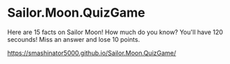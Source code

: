 # Sailor.Moon.QuizGame

Here are 15 facts on Sailor Moon! How much do you know? You'll have 120 secounds! Miss an answer and lose 10 points.



https://smashinator5000.github.io/Sailor.Moon.QuizGame/
